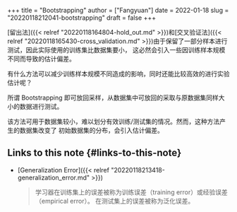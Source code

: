 +++
title = "Bootstrapping"
author = ["Fangyuan"]
date = 2022-01-18
slug = "20220118212041-bootstrapping"
draft = false
+++

[留出法]({{< relref "20220118164804-hold_out.md" >}})和[交叉验证法]({{< relref "20220118165430-cross_validation.md" >}})由于保留了一部分样本进行测试，因此实际使用的训练集比数据集要小，
这必然会引入一些因训练样本规模不同而导致的估计偏差。

有什么方法可以减少训练样本规模不同造成的影响，同时还能比较高效的进行实验估计呢？

所谓 Bootstrapping 即可放回采样，从数据集中可放回的采取与原数据集同样大小的数据进行测试。

该方法可用于数据集较小，难以划分有效训练/测试集的情况。然而，这种方法产生的数据集改变了
初始数据集的分布，会引入估计偏差。


## Links to this note {#links-to-this-note}

-   [Generalization Error]({{< relref "20220118213418-generalization_error.md" >}})

    >   学习器在训练集上的误差被称为训练误差（training error）或经验误差（empirical error）。
    > 在测试集上的误差被称为泛化误差。
